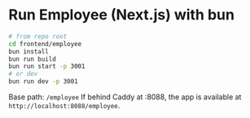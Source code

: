 # Run Employee (Next.js) with bun

```bash
# from repo root
cd frontend/employee
bun install
bun run build
bun run start -p 3001
# or dev
bun run dev -p 3001
```

Base path: `/employee`
If behind Caddy at :8088, the app is available at `http://localhost:8088/employee`.
